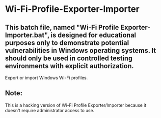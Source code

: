 # Wi-Fi-Profile-Exporter-Importer
## This batch file, named "Wi-Fi Profile Exporter-Importer.bat", is designed for educational purposes only to demonstrate potential vulnerabilities in Windows operating systems. It should only be used in controlled testing environments with explicit authorization.
Export or import Windows Wi-Fi profiles.
## Note:
This is a hacking version of Wi-Fi Profile Exporter/Importer because it doesn't require administrator access to use.
